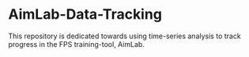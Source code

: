 # AimLab-Data-Tracking
This repository is dedicated towards using time-series analysis to track progress in the FPS training-tool, AimLab. 
